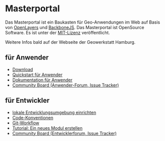 Masterportal
=================
Das Masterportal ist ein Baukasten für Geo-Anwendungen im Web auf Basis von [OpenLayers](https://openlayers.org) und [BackboneJS](https://backbonejs.org). Das Masterportal ist OpenSource Software. Es ist unter der [MIT-Lizenz](https://bitbucket.org/lgv-g12/lgv/src/stable/License.txt) veröffentlicht.

Weitere Infos bald auf der Webseite der Geowerkstatt Hamburg.

## für Anwender
* [Download](https://bitbucket.org/lgv-g12/lgv/downloads/)
* [Quickstart für Anwender](doc/setup.md)
* [Dokumentation für Anwender](doc/doc.md)
* [Community Board (Anwender-Forum, Issue Tracker)](https://trello.com/c/qajdXkMa/110-willkommen)

## für Entwickler
* [lokale Entwicklungsumgebung einrichten](setup-dev.md)
* [Code-Konventionen](conventions.md)
* [Git-Workflow](git-workflow.md)
* [Tutorial: Ein neues Modul erstellen](howtowriteamodule.md)
* [Community Board (Entwicklerforum, Issue Tracker)](https://trello.com/c/qajdXkMa/110-willkommen)
